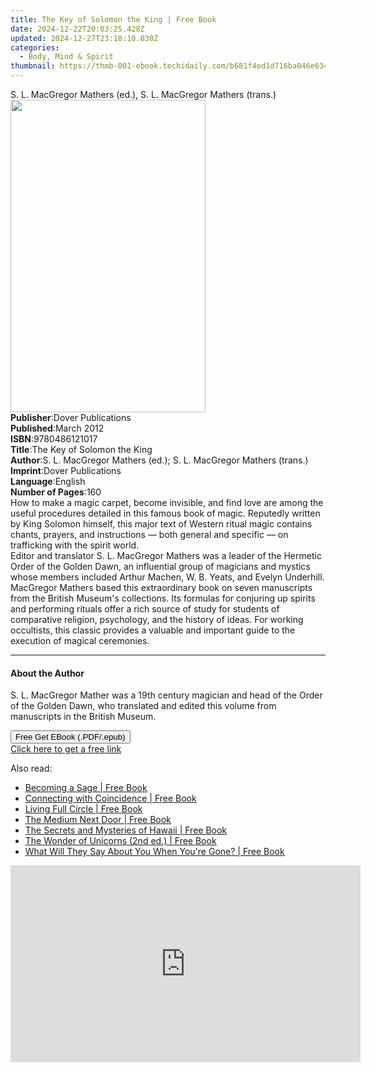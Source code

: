 ```yaml
---
title: The Key of Solomon the King | Free Book
date: 2024-12-22T20:03:25.428Z
updated: 2024-12-27T23:18:10.038Z
categories:
  - Body, Mind & Spirit
thumbnail: https://thmb-001-ebook.techidaily.com/b681f4ed1d716ba046e634b447cf98f40ed1c44b2f30a63607a3bc1a044f438d.jpg
---
```

<main id="book-container">
  <div class="flex flex-col">
    <div class="book-brief flex-1 py-6 px-4 sm:p-6 md:py-10 md:px-8">
      <!-- brief-->
      <div class="book-brief-main">
        S. L. MacGregor Mathers (ed.), S. L. MacGregor Mathers (trans.)
      </div>
    </div>
    <div
      class="book-meta-info flex-1 grid gap-4 col-start-1 col-end-3 row-start-1 sm:mb-6 sm:grid-cols-4 lg:gap-6 lg:col-start-2 lg:row-end-6 lg:row-span-6 lg:mb-0"
    >
      <div
        class="book-meta-info-left place-content-center mt-4 p-4 text-sm leading-6 col-start-2 col-span-2 dark:text-slate-400"
      >
        <img
          class="w-full h-500 object-cover rounded-lg sm:h-255 sm:col-span-2 lg:col-span-full"
          src="https://img-001-ebook.techidaily.com/8751110094101e2317a361db8aeb9d59208ef82fbd47619020d3232695e0ba06.jpg"
          alt=""
          width="312"
          height="500"
        />
      </div>
      <div
        class="book-meta-info-right mt-2 col-start-1 row-start-2 col-span-3 self-center"
      >
        <!-- meta data  -->
        <div class="flex flex-col px-4 md:px-8">
          <div class="flex-1">
            <strong>Publisher</strong>:<span class="px-2"
              >Dover Publications</span
            >
          </div>
          <div class="flex-1">
            <strong>Published</strong>:<span class="px-2">March 2012</span>
          </div>
          <div class="flex-1">
            <strong>ISBN</strong>:<span class="px-2">9780486121017</span>
          </div>
          <div class="flex-1">
            <strong>Title</strong>:<span class="px-2"
              >The Key of Solomon the King</span
            >
          </div>
          <div class="flex-1">
            <strong>Author</strong>:<span class="px-2"
              >S. L. MacGregor Mathers (ed.); S. L. MacGregor Mathers
              (trans.)</span
            >
          </div>
          <div class="flex-1">
            <strong>Imprint</strong>:<span class="px-2"
              >Dover Publications</span
            >
          </div>
          <div class="flex-1">
            <strong>Language</strong>:<span class="px-2">English</span>
          </div>
          <div class="flex-1">
            <strong>Number of Pages</strong>:<span class="px-2">160</span>
          </div>
        </div>
      </div>
    </div>
    <div class="book-description flex-1 py-6 px-4 sm:p-6 md:py-10 md:px-8">
      <div class="book-description-main">
        <div accordion-content="" id="description">
          How to make a magic carpet, become invisible, and find love are among
          the useful procedures detailed in this famous book of magic. Reputedly
          written by King Solomon himself, this major text of Western ritual
          magic contains chants, prayers, and instructions — both general and
          specific — on trafficking with the spirit world.<br />Editor and
          translator S. L. MacGregor Mathers was a leader of the Hermetic Order
          of the Golden Dawn, an influential group of magicians and mystics
          whose members included Arthur Machen, W. B. Yeats, and Evelyn
          Underhill. MacGregor Mathers based this extraordinary book on seven
          manuscripts from the British Museum's collections. Its formulas for
          conjuring up spirits and performing rituals offer a rich source of
          study for students of comparative religion, psychology, and the
          history of ideas. For working occultists, this classic provides a
          valuable and important guide to the execution of magical ceremonies.
        </div>
      </div>
    </div>
    <div class="book-excerpts flex-1 py-6 px-4 sm:p-6 md:py-10 md:px-8">
      <!-- excerpts-->
      <div class="book-excerpts-main">
        <hr />
        <h4 class="placeholder placeholder-heading">
          <span>About the Author</span>
        </h4>
        <p>
          S. L. MacGregor Mather was a 19th century magician and head of the
          Order of the Golden Dawn, who translated and edited this volume from
          manuscripts in the British Museum. <br />
        </p>
      </div>
    </div>
    <div
      class="book-about-author flex-1 py-6 px-4 sm:p-6 md:py-10 md:px-8"
    ></div>
    <div class="book-free-get flex-1 py-6 px-4 sm:p-6 md:py-10 md:px-8">
      <button
        id="btn-free-get"
        class="bg-blue-500 hover:bg-blue-700 text-white font-bold py-2 px-4 rounded"
      >
        Free Get EBook (.PDF/.epub)
      </button>
      <div id="countdown-display" class="px-2 text-lg mt-2"></div>
      <a
        id="free-link"
        class="hidden bg-blue-500 hover:bg-blue-700 text-white font-bold py-2 px-4 rounded"
        href="https://www.ebooks.com/en-us/book/96418237/the-key-of-solomon-the-king/s-l-macgregor-mathers/"
        target="_blank"
        >Click here to get a free link</a
      >
    </div>
    <script>
      let countdownTime = 0;
      let countdownInterval = null;
      document
        .getElementById('btn-free-get')
        .addEventListener('click', startCountdown);
      function startCountdown() {
        countdownTime = new Date().getTime() + 60000 * 3;
        countdownInterval = setInterval(updateCountdown, 1000);
        document.getElementById('btn-free-get').disabled = true;
        document
          .getElementById('btn-free-get')
          .classList.add('bg-gray-500', 'cursor-not-allowed');
      }
      function updateCountdown() {
        let currentTime = new Date().getTime();
        let timeLeft = countdownTime - currentTime;
        let secondsLeft = Math.floor(timeLeft / 1000);
        document.getElementById('countdown-display').innerHTML =
          `Remaining time: ${secondsLeft} seconds.`;
        if (secondsLeft <= 0) {
          clearInterval(countdownInterval);
          document.getElementById('btn-free-get').classList.add('hidden');
          document.getElementById('free-link').classList.remove('hidden');
          document.getElementById('countdown-display').innerHTML = '';
        }
      }
    </script>
  </div>
</main>

<ins class="adsbygoogle"
      style="display:block"
      data-ad-client="ca-pub-7571918770474297"
      data-ad-slot="8358498916"
      data-ad-format="auto"
      data-full-width-responsive="true"></ins>
    

<span class="atpl-alsoreadstyle">Also read:</span>
<div><ul>
<li><a href="https://novels-ebooks.techidaily.com/209650576-9780757319051-becoming-a-sage/"><u>Becoming a Sage | Free Book</u></a></li>
<li><a href="https://novels-ebooks.techidaily.com/209650601-9780757318856-connecting-with-coincidence/"><u>Connecting with Coincidence | Free Book</u></a></li>
<li><a href="https://novels-ebooks.techidaily.com/209649455-9781982132972-living-full-circle/"><u>Living Full Circle | Free Book</u></a></li>
<li><a href="https://novels-ebooks.techidaily.com/209649841-9780757391873-the-medium-next-door/"><u>The Medium Next Door | Free Book</u></a></li>
<li><a href="https://novels-ebooks.techidaily.com/209650525-9780757397448-the-secrets-and-mysteries-of-hawaii/"><u>The Secrets and Mysteries of Hawaii | Free Book</u></a></li>
<li><a href="https://novels-ebooks.techidaily.com/209649440-9781620559840-the-wonder-of-unicorns-2nd-ed/"><u>The Wonder of Unicorns (2nd ed.) | Free Book</u></a></li>
<li><a href="https://novels-ebooks.techidaily.com/209649797-9780757319525-what-will-they-say-about-you-when-youre-gone/"><u>What Will They Say About You When You're Gone? | Free Book</u></a></li>
</ul></div>

<!-- affiliate ads begin -->
<iframe width="560" height="315" src="https://www.youtube.com/embed/AQn0MYjIfyI?si=rIdjT-qMRpjpJXXa" title="YouTube video player" frameborder="0" allow="accelerometer; autoplay; clipboard-write; encrypted-media; gyroscope; picture-in-picture; web-share" referrerpolicy="strict-origin-when-cross-origin" allowfullscreen></iframe>
<!-- affiliate ads end -->

